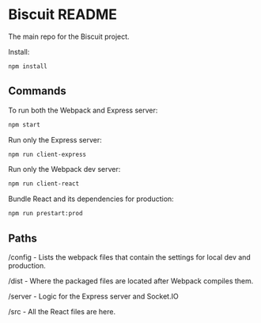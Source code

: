 # Biscuit README

The main repo for the Biscuit project.

Install:

```bash
npm install
```


## Commands

To run both the Webpack and Express server: 
```bash
npm start
```

Run only the Express server: 
```bash
npm run client-express
```

Run only the Webpack dev server: 
```bash
npm run client-react
```

Bundle React and its dependencies for production: 
```bash
npm run prestart:prod
```
## Paths

/config - Lists the webpack files that contain the settings for local dev and production.

/dist - Where the packaged files are located after Webpack compiles them.

/server - Logic for the Express server and Socket.IO

/src - All the React files are here.
